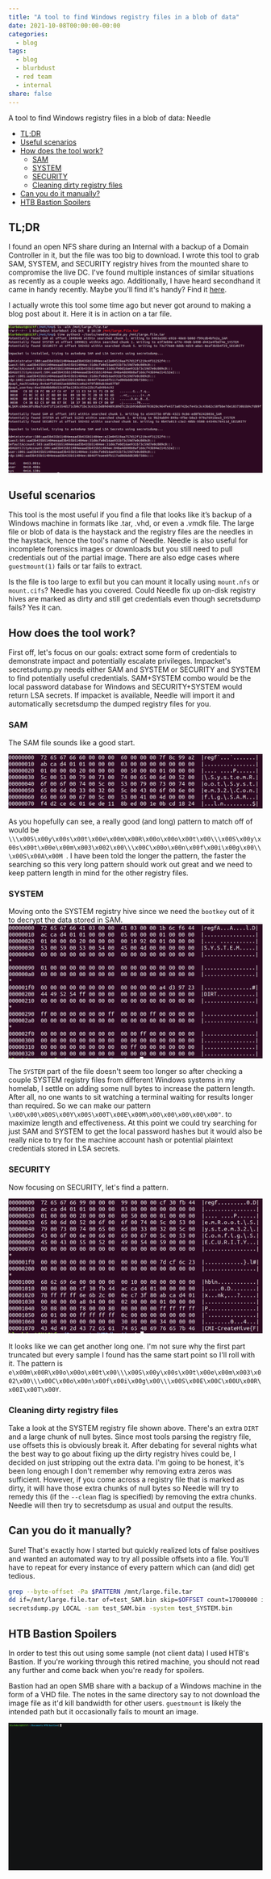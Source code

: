 ```yaml
---
title: "A tool to find Windows registry files in a blob of data"
date: 2021-10-08T00:00:00-00:00
categories:
  - blog
tags:
  - blog
  - blurbdust
  - red team
  - internal
share: false
---
```


A tool to find Windows registry files in a blob of data: Needle

- [TL;DR](#tldr)
- [Useful scenarios](#useful-scenarios)
- [How does the tool work?](#how-does-the-tool-work)
  - [SAM](#sam)
  - [SYSTEM](#system)
  - [SECURITY](#security)
  - [Cleaning dirty registry files](#cleaning-dirty-registry-files)
- [Can you do it manually?](#can-you-do-it-manually)
- [HTB Bastion Spoilers](#htb-bastion-spoilers)


## TL;DR

I found an open NFS share during an Internal with a backup of a Domain Controller in it, but the file was too big to download. I wrote this tool to grab SAM, SYSTEM, and SECURITY registry hives from the mounted share to compromise the live DC. I've found multiple instances of similar situations as recently as a couple weeks ago. Additionally, I have heard secondhand it came in handy recently. Maybe you'll find it's handy?
Find it [here](https://github.com/blurbdust/needle.git).

I actually wrote this tool some time ago but never got around to making a blog post about it. Here it is in action on a tar file.

![tldr](https://raw.githubusercontent.com/whynotsecurity/whynotsecurity.github.io/master/assests/images/needle/tldr.png)

## Useful scenarios

This tool is the most useful if you find a file that looks like it’s backup of a Windows machine in formats like .tar, .vhd, or even a .vmdk file. The large file or blob of data is the haystack and the registry files are the needles in the haystack, hence the tool's name of Needle. 
Needle is also useful for incomplete forensics images or downloads but you still need to pull credentials out of the partial image.
There are also edge cases where `guestmount(1)` fails or tar fails to extract.

Is the file is too large to exfil but you can mount it locally using `mount.nfs` or `mount.cifs`? Needle has you covered.
Could Needle fix up on-disk registry hives are marked as dirty and still get credentials even though secretsdump fails? Yes it can.

## How does the tool work?

First off, let's focus on our goals: extract some form of credentials to demonstrate impact and potentially escalate privileges. Impacket's secretsdump.py needs either SAM and SYSTEM or SECURITY and SYSTEM to find potentially useful credentials. SAM+SYSTEM combo would be the local password database for Windows and SECURITY+SYSTEM would return LSA secrets. If impacket is available, Needle will import it and automatically secretsdump the dumped registry files for you.

### SAM

The SAM file sounds like a good start.

![SAM](https://raw.githubusercontent.com/whynotsecurity/whynotsecurity.github.io/master/assests/images/needle/sam.hexdump.png)

As you hopefully can see, a really good (and long) pattern to match off of would be `\\\x00S\x00y\x00s\x00t\x00e\x00m\x00R\x00o\x00o\x00t\x00\\\x00S\x00y\x00s\x00t\x00e\x00m\x003\x002\x00\\\x00C\x00o\x00n\x00f\x00i\x00g\x00\\\x00S\x00A\x00M
`.
I have been told the longer the pattern, the faster the searching so this very long pattern should work out great and we need to keep pattern length in mind for the other registry files.

### SYSTEM

Moving onto the SYSTEM registry hive since we need the `bootkey` out of it to decrypt the data stored in SAM.
![SYSTEM](https://raw.githubusercontent.com/whynotsecurity/whynotsecurity.github.io/master/assests/images/needle/system.hexdump.png)

The `SYSTEM` part of the file doesn't seem too longer so after checking a couple SYSTEM registry files from different Windows systems in my homelab, I settle on adding some null bytes to increase the pattern length. After all, no one wants to sit watching a terminal waiting for results longer than required. So we can make our pattern `\x00\x00\x00S\x00Y\x00S\x00T\x00E\x00M\x00\x00\x00\x00\x00"`.
to maximize length and effectiveness. At this point we could try searching for just SAM and SYSTEM to get the local password hashes but it would also be really nice to try for the machine account hash or potential plaintext credentials stored in LSA secrets.

### SECURITY

Now focusing on SECURITY, let's find a pattern.

![SECURITY](https://raw.githubusercontent.com/whynotsecurity/whynotsecurity.github.io/master/assests/images/needle/security.hexdump.png)

It looks like we can get another long one. I'm not sure why the first part truncated but every sample I found has the same start point so I'll roll with it. The pattern is `e\x00m\x00R\x00o\x00o\x00t\x00\\\x00S\x00y\x00s\x00t\x00e\x00m\x003\x002\x00\\\x00C\x00o\x00n\x00f\x00i\x00g\x00\\\x00S\x00E\x00C\x00U\x00R\x00I\x00T\x00Y`.

### Cleaning dirty registry files

Take a look at the SYSTEM registry file shown above. There's an extra `DIRT` and a large chunk of null bytes. Since most tools parsing the registry file, use offsets this is obviously break it. After debating for several nights what the best way to go about fixing up the dirty registry hives could be, I decided on just stripping out the extra data. I'm going to be honest, it's been long enough I don't remember why removing extra zeros was sufficient. However, if you come across a registry file that is marked as dirty, it will have those extra chunks of null bytes so Needle will try to remedy this (if the `--clean` flag is specified) by removing the extra chunks. Needle will then try to secretsdump as usual and output the results.

## Can you do it manually?

Sure! That's exactly how I started but quickly realized lots of false positives and wanted an automated way to try all possible offsets into a file. You'll have to repeat for every instance of every pattern which can (and did) get tedious.

```bash
grep --byte-offset -Pa $PATTERN /mnt/large.file.tar
dd if=/mnt/large.file.tar of=test_SAM.bin skip=$OFFSET count=17000000 iflag=skip_bytes,count=bytes
secretsdump.py LOCAL -sam test_SAM.bin -system test_SYSTEM.bin
```

## HTB Bastion Spoilers

In order to test this out using some sample (not client data) I used HTB's Bastion. If you're working through this retired machine, you should not read any further and come back when you're ready for spoilers.

Bastion had an open SMB share with a backup of a Windows machine in the form of a VHD file. The notes in the same directory say to not download the image file as it'd kill bandwidth for other users. `guestmount` is likely the intended path but it occasionally fails to mount an image.

![Bastion](https://raw.githubusercontent.com/whynotsecurity/whynotsecurity.github.io/master/assests/images/needle/bastion.gif)
